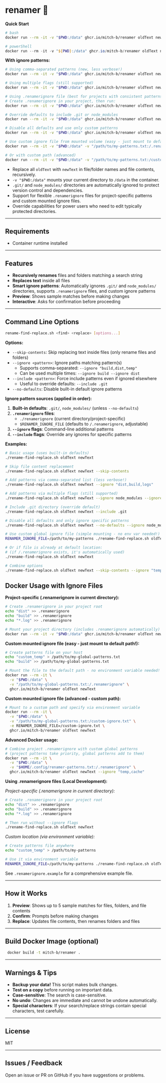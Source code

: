 # renamer 🔀

**Quick Start**

```bash
# bash
docker run --rm -it -v "$PWD:/data" ghcr.io/mitch-b/renamer oldText newText
```

```powershell
# powerShell
docker run --rm -it -v "${PWD}:/data" ghcr.io/mitch-b/renamer oldText newText
```

**With ignore patterns:**

```bash
# Using comma-separated patterns (new, less verbose!)
docker run --rm -it -v "$PWD:/data" ghcr.io/mitch-b/renamer oldText newText --ignore "dist,build,logs"

# Using multiple flags (still supported)
docker run --rm -it -v "$PWD:/data" ghcr.io/mitch-b/renamer oldText newText --ignore node_modules --ignore dist

# Using .renamerignore file (best for projects with consistent patterns)
# Create .renamerignore in your project, then run:
docker run --rm -it -v "$PWD:/data" ghcr.io/mitch-b/renamer oldText newText

# Override defaults to include .git or node_modules
docker run --rm -it -v "$PWD:/data" ghcr.io/mitch-b/renamer oldText newText --include .git

# Disable all defaults and use only custom patterns
docker run --rm -it -v "$PWD:/data" ghcr.io/mitch-b/renamer oldText newText --no-defaults --ignore temp

# Use custom ignore file from mounted volume (easy - just mount to default path!)
docker run --rm -it -v "$PWD:/data" -v "/path/to/my-patterns.txt:/.renamerignore" ghcr.io/mitch-b/renamer oldText newText

# Or with custom path (advanced)
docker run --rm -it -v "$PWD:/data" -v "/path/to/my-patterns.txt:/custom.txt" -e RENAMER_IGNORE_FILE=/custom.txt ghcr.io/mitch-b/renamer oldText newText
```

- Replace all `oldText` with `newText` in file/folder names and file contents, recursively.
- `-v "$PWD:/data"` mounts your current directory to `/data` in the container.
- `.git/` and `node_modules/` directories are automatically ignored to protect version control and dependencies.
- Support for flexible `.renamerignore` files for project-specific patterns and custom mounted ignore files.
- Override capabilities for power users who need to edit typically protected directories.

---

## Requirements
- Container runtime installed

---

## Features
- **Recursively renames** files and folders matching a search string
- **Replaces text** inside all files
- **Smart ignore patterns**: Automatically ignores `.git/` and `node_modules/` directories, supports `.renamerignore` files, and custom ignore patterns
- **Preview**: Shows sample matches before making changes
- **Interactive**: Asks for confirmation before proceeding

---

## Command Line Options

```bash
rename-find-replace.sh <find> <replace> [options...]
```

**Options:**
- `--skip-contents`: Skip replacing text inside files (only rename files and folders)
- `--ignore <pattern>`: Ignore paths matching pattern(s)
  - Supports comma-separated: `--ignore "build,dist,temp"`
  - Can be used multiple times: `--ignore build --ignore dist`
- `--include <pattern>`: Force include patterns even if ignored elsewhere
  - Useful to override defaults: `--include .git`
- `--no-defaults`: Disable built-in default ignore patterns

**Ignore pattern sources (applied in order):**
1. **Built-in defaults**: `.git/`, `node_modules/` (unless `--no-defaults`)
2. **`.renamerignore` files**:
   - `./renamerignore` (current directory/project-specific)
   - `$RENAMER_IGNORE_FILE` (defaults to `/.renamerignore`, adjustable)
3. **`--ignore` flags**: Command-line additional patterns
4. **`--include` flags**: Override any ignores for specific patterns

**Examples:**
```bash
# Basic usage (uses built-in defaults)
./rename-find-replace.sh oldText newText

# Skip file content replacement
./rename-find-replace.sh oldText newText --skip-contents

# Add patterns via comma-separated list (less verbose!)
./rename-find-replace.sh oldText newText --ignore "dist,build,logs"

# Add patterns via multiple flags (still supported)
./rename-find-replace.sh oldText newText --ignore node_modules --ignore dist

# Include .git directory (override default)
./rename-find-replace.sh oldText newText --include .git

# Disable all defaults and only ignore specific patterns
./rename-find-replace.sh oldText newText --no-defaults --ignore node_modules

# Use custom global ignore file (simple mounting - no env var needed!)
RENAMER_IGNORE_FILE=/path/to/my-patterns ./rename-find-replace.sh oldText newText

# Or if file is already at default location:
# (if /.renamerignore exists, it's automatically used)
./rename-find-replace.sh oldText newText

# Combine options
./rename-find-replace.sh oldText newText --skip-contents --ignore "temp,cache"
```

## Docker Usage with Ignore Files

**Project-specific (.renamerignore in current directory):**
```bash
# Create .renamerignore in your project root
echo "dist" >> .renamerignore
echo "build" >> .renamerignore
echo "*.log" >> .renamerignore

# Mount your project directory (includes .renamerignore automatically)
docker run --rm -it -v "$PWD:/data" ghcr.io/mitch-b/renamer oldText newText
```

**Custom mounted ignore file (easy - just mount to default path!):**
```bash
# Create patterns file on your host
echo "custom_temp" > /path/to/my-global-patterns.txt
echo "build" >> /path/to/my-global-patterns.txt

# Mount the file to the default path - no environment variable needed!
docker run --rm -it \
  -v "$PWD:/data" \
  -v "/path/to/my-global-patterns.txt:/.renamerignore" \
  ghcr.io/mitch-b/renamer oldText newText
```

**Custom mounted ignore file (advanced - custom path):**
```bash
# Mount to a custom path and specify via environment variable
docker run --rm -it \
  -v "$PWD:/data" \
  -v "/path/to/my-global-patterns.txt:/custom-ignore.txt" \
  -e RENAMER_IGNORE_FILE=/custom-ignore.txt \
  ghcr.io/mitch-b/renamer oldText newText
```

**Advanced Docker usage:**
```bash
# Combine project .renamerignore with custom global patterns
# (project patterns take priority, global patterns add to them)
docker run --rm -it \
  -v "$PWD:/data" \
  -v "$HOME/.config/renamer-patterns.txt:/.renamerignore" \
  ghcr.io/mitch-b/renamer oldText newText --ignore "temp,cache"
```

**Using .renamerignore files (Local Development):**

*Project-specific (.renamerignore in current directory):*
```bash
# Create .renamerignore in your project root
echo "dist" >> .renamerignore
echo "build" >> .renamerignore
echo "*.log" >> .renamerignore

# Then run without --ignore flags
./rename-find-replace.sh oldText newText
```

*Custom location (via environment variable):*
```bash
# Create patterns file anywhere
echo "custom_temp" > /path/to/my-patterns

# Use it via environment variable  
RENAMER_IGNORE_FILE=/path/to/my-patterns ./rename-find-replace.sh oldText newText
```

See `.renamerignore.example` for a comprehensive example file.

---

## How it Works
1. **Preview**: Shows up to 5 sample matches for files, folders, and file contents
2. **Confirm**: Prompts before making changes
3. **Replace**: Updates file contents, then renames folders and files

---

## Build Docker Image (optional)

```bash
 docker build -t mitch-b/renamer .
```

---

## Warnings & Tips
- **Backup your data!** This script makes bulk changes.
- **Test on a copy** before running on important data.
- **Case-sensitive**: The search is case-sensitive.
- **No undo**: Changes are immediate and cannot be undone automatically.
- **Special characters**: If your search/replace strings contain special characters, test carefully.

---

## License
MIT

---

## Issues / Feedback
Open an issue or PR on GitHub if you have suggestions or problems.
